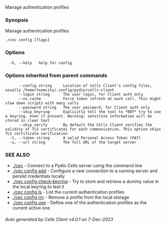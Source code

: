Manage authentication profiles

### Synopsis

Manage authentication profiles

```
./cec config [flags]
```

### Options

```
  -h, --help   help for config
```

### Options inherited from parent commands

```
      --config string     Location of Cells Client's config files, usually /home/teamcity/.config/pydio/cells-client
      --login string      The user login, for Client auth only
      --no_cache          Force token refresh at each call. This might slow down scripts with many calls
      --password string   The user password, for Client auth only
      --skip_keyring      Explicitly tell the tool to *NOT* try to use a keyring, even if present. Warning: sensitive information will be stored in clear text
      --skip_verify       By default the Cells Client verifies the validity of TLS certificates for each communication. This option skips TLS certificate verification
  -t, --token string      A valid Personal Access Token (PAT)
  -u, --url string        The full URL of the target server
```

### SEE ALSO

* [./cec](./cec)	 - Connect to a Pydio Cells server using the command line
* [./cec config add](./cec-config-add)	 - Configure a new connection to a running server and persist credentials locally
* [./cec config check-keyring](./cec-config-check-keyring)	 - Try to store and retrieve a dummy value in the local keyring to test it
* [./cec config ls](./cec-config-ls)	 - List the current authentication profiles
* [./cec config rm](./cec-config-rm)	 - Remove a profile from the local storage
* [./cec config use](./cec-config-use)	 - Define one of the authentication profiles as the current active one

###### Auto generated by Cells Client v4.0.1 on 7-Dec-2023
